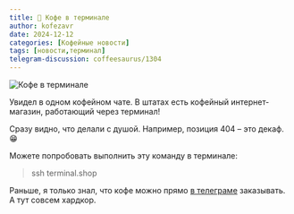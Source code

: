 ```yaml
---
title: 📰 Кофе в терминале
author: kofezavr
date: 2024-12-12
categories: [Кофейные новости]
tags: [новости,терминал]
telegram-discussion: coffeesaurus/1304
--- 
```

![Кофе в терминале](/assets/img/posts/24/12/terminal.jpg.jpg)

Увидел в одном кофейном чате. В штатах есть кофейный интернет-магазин, работающий через терминал!

Сразу видно, что делали с душой. Например, позиция 404 – это декаф. 😁

Можете попробовать выполнить эту команду в терминале:
> ssh terminal.shop

Раньше, я только знал, что кофе можно прямо [в телеграме](https://t.me/CoffeemiaBot) заказывать. А тут совсем хардкор.